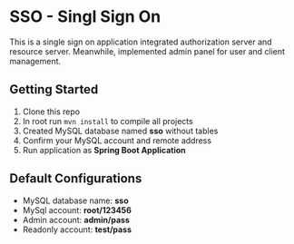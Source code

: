 # SSO - Singl Sign On

This is a single sign on application integrated authorization server and resource server.
Meanwhile, implemented admin panel for user and client management.

## Getting Started

1. Clone this repo
1. In root run `mvn install` to compile all projects
1. Created MySQL database named **sso** without tables
1. Confirm your MySQL account and remote address
1. Run application as **Spring Boot Application**

## Default Configurations

- MySQL database name: **sso**
- MySql account: **root/123456**
- Admin account: **admin/pass**
- Readonly account: **test/pass**